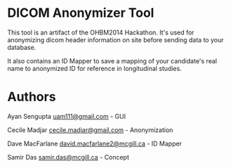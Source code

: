 DICOM Anonymizer Tool
================

This tool is an artifact of the OHBM2014 Hackathon. It's used for anonymizing dicom header information on site before sending data to your database.

It also contains an ID Mapper to save a mapping of your candidate's real name to anonymized ID for reference in longitudinal studies.

Authors
=======

Ayan Sengupta <uam111@gmail.com>              - GUI

Cecile Madjar <cecile.madjar@gmail.com>       - Anonymization

Dave MacFarlane <david.macfarlane2@mcgill.ca> - ID Mapper

Samir Das <samir.das@mcgill.ca>               - Concept
